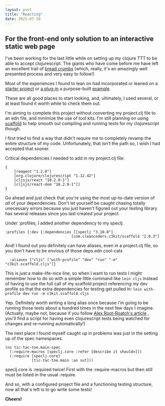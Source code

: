 ```yaml
---
layout: post
title: "Reacting"
date: 2025-07-30
---
```


## For the front-end only solution to an interactive static web page

I've been working for the last little while on setting up my clojure TTT 
to be able to accept clojurescript. The giants who have come before me have 
left an excellent trail of [bread crumbs](https://cleancoders.com/blog/2024-11-18-test-driven-clojurescript-using-scaffold-to-add-a-frontend-to-your-application)
(which, really, it's an amazingly well presented process and very easy to 
follow!)

Most of the experiences I found to lean on had incorporated or leaned on 
a [starter project](https://github.com/emezeske/lein-cljsbuild) or 
[a plug-in](https://github.com/paytonrules/clojurescript-tdd-application)
a purpose-built [example](https://github.com/mdw-cc/cljs-sample-project).

These are all good places to start looking, and, ultimately, I used 
several, or at least found it worth while to check them out. 

I'm aiming to complete this project without converting my project.clj 
file to an edn file, and minimize the use of tool kits. I'm still planning 
on using [scaffold](https://github.com/cleancoders/c3kit-scaffold) to 
help smooth out compiling and running tests for my clojurescript though. 

I first tried to find a way that didn't require me to completely revamp 
the entire structure of my code. Unfortunately, that isn't the path so, 
I wish I had accepted that sooner. 

Critical dependencies I needed to add in my project.clj file: 
````
{
    [reagent "1.2.0"]
    [org.clojure/clojurescript "1.12.42"]
    [cljsjs/react "18.2.0-1"]
    [cljsjs/react-dom "18.2.0-1"]]
}
````
Go ahead and just check that you're using the most up-to-date version 
of _all_ of your dependencies. Don't let yourself be caught chasing 
totally unecessary errors because you just haven't figured out your
testing library has several releases since you last created your 
project. 

Under :profiles, I added another dependency to my speclj: 
````
:profiles {:dev {:dependencies [[speclj "3.10.0"]
                              [com.cleancoders.c3kit/scaffold "2.0.3"]
````
And! I found out you definitely can have aliases, even in a project.clj
file, so you don't have to be envious of those deps.edn cool-cats 

````
  :aliases {"cljs" ["with-profile" "dev" "run" "-m" "c3kit.scaffold.cljs"]}
````
This is just a make-life-nice line, so when I want to run tests I might remember 
how to do so with a simple little command like `lein cljs` instead of having 
to use the full call of my scaffold project referencing my dev profile 
so that the extra dependencies for testing get pulled in: 
`lein with-profile dev run -m c3kit.scaffold.cljs`

Yep. Definitely worth writing a long alias once because I'm going to be running 
those tests about a hundred times in the next few days I imagine. (Actually, 
maybe not, because if you follow [Alex Root-Roatch's article](https://cleancoders.com/blog/2024-11-18-test-driven-clojurescript-using-scaffold-to-add-a-frontend-to-your-application)
, you'll find 
a script for having even clojurescript tests being watched for changes 
and re-running automatically!)

The next place I found myself caught up in problems was just in the 
setting up of the spec namespaces. 

````
(ns tic-tac-toe.main-spec
  (:require-macros [speclj.core :refer [describe it should=]])
  (:require [speclj.core]
            [tic-tac-toe.main :as sut]))
````
speclj.core is :required twice! First with the :require-macros but then 
still must be listed in the usual :require. 

And so, with a configured project file and a functioning testing 
structure, now all that's left is to go write some tests!

**Cheers!**